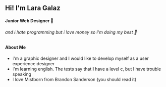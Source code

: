 
## Hi! I'm Lara Galaz 
#### Junior Web Designer :exploding_head:
###### and i hate programming but i love money so i'm doing my best :smiling_face_with_tear:



#### About Me

- I'm a graphic designer and I would like to develop myself as a user experience designer
- I'm learning english. The tests say that I have a level c, but I have trouble speaking
- I love Mistborn from Brandon Sanderson (you should read it)